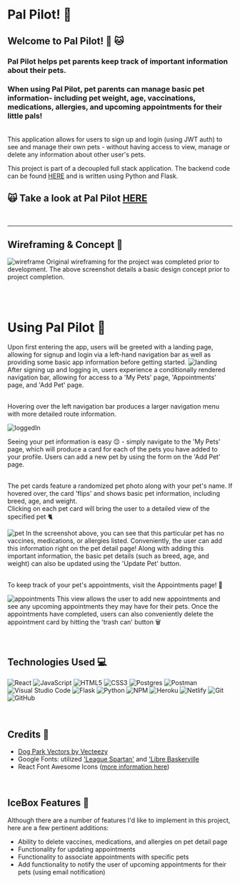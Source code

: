 # Pal Pilot! 🐾 
## Welcome to Pal Pilot! 🐶 🐱
### Pal Pilot  helps pet parents keep track of important information about their pets. 
### When using Pal Pilot, pet parents can manage basic pet information- including pet weight, age, vaccinations, medications, allergies, and upcoming appointments for their little pals!
\
This application allows for users to sign up and login (using JWT auth) to see and manage their own pets - without having access to view, manage or delete any information about other user's pets. 

This project is part of a decoupled full stack application. The backend code can be found [HERE](https://github.com/sarahpicard/pal-pilot-api) and is written using Python and Flask.

## **🙀 Take a look at Pal Pilot [HERE](https://pal-pilot.netlify.app/)**
<br>

--- 

## Wireframing & Concept 📝
![wireframe](https://i.imgur.com/JQHAZP9.png)
Original wireframing for the project was completed prior to development. The above screenshot details a basic design concept prior to project completion.

<br>
<br>

# Using Pal Pilot 🦮
Upon first entering the app, users will be greeted with a landing page, allowing for signup and login via a left-hand navigation bar as well as providing some basic app information before getting started. 
![landing](https://i.imgur.com/N1k3Sw8.png)
After signing up and logging in, users experience a conditionally rendered navigation bar, allowing for access to a 'My Pets' page, 'Appointments' page, and 'Add Pet' page. 

<br>
Hovering over the left navigation bar produces a larger navigation menu with more detailed route information. 

![loggedIn](https://i.imgur.com/f2PBqHo.png)

Seeing your pet information is easy 😌 - simply navigate to the 'My Pets' page, which will produce a card for each of the pets you have added to your profile. 
Users can add a new pet by using the form on the 'Add Pet' page. 

<br>
The pet cards feature a randomized pet photo along with your pet's name. If hovered over, the card 'flips' and shows basic pet information, including breed, age, and weight. 

<br>
Clicking on each pet card will bring the user to a detailed view of the specified pet 🐈

![pet](https://i.imgur.com/t3e6pYU.png)
In the screenshot above, you can see that this particular pet has no vaccines, medications, or allergies listed. Conveniently, the user can add this information right on the pet detail page! Along with adding this important information, the basic pet details (such as breed, age, and weight) can also be updated using the 'Update Pet' button. 

<br>
To keep track of your pet's appointments, visit the Appointments page! 📆

![appointments](https://i.imgur.com/X8kmdjB.png)
This view allows the user to add new appointments and see any upcoming appointments they may have for their pets. Once the appointments have completed, users can also conveniently delete the appointment card by hitting the 'trash can' button 🗑

<br>

## Technologies Used 💻
![React](https://img.shields.io/badge/react-%2320232a.svg?style=for-the-badge&logo=react&logoColor=%2361DAFB)
![JavaScript](https://img.shields.io/badge/javascript-%23323330.svg?style=for-the-badge&logo=javascript&logoColor=%23F7DF1E)
![HTML5](https://img.shields.io/badge/html5-%23E34F26.svg?style=for-the-badge&logo=html5&logoColor=white)
![CSS3](https://img.shields.io/badge/css3-%231572B6.svg?style=for-the-badge&logo=css3&logoColor=white)
![Postgres](https://img.shields.io/badge/postgres-%23316192.svg?style=for-the-badge&logo=postgresql&logoColor=white)
![Postman](https://img.shields.io/badge/Postman-FF6C37?style=for-the-badge&logo=postman&logoColor=white)
![Visual Studio Code](https://img.shields.io/badge/Visual%20Studio%20Code-0078d7.svg?style=for-the-badge&logo=visual-studio-code&logoColor=white)
![Flask](https://img.shields.io/badge/flask-%23000.svg?style=for-the-badge&logo=flask&logoColor=white)
![Python](https://img.shields.io/badge/python-3670A0?style=for-the-badge&logo=python&logoColor=ffdd54)
![NPM](https://img.shields.io/badge/NPM-%23000000.svg?style=for-the-badge&logo=npm&logoColor=white)
![Heroku](https://img.shields.io/badge/heroku-%23430098.svg?style=for-the-badge&logo=heroku&logoColor=white)
![Netlify](https://img.shields.io/badge/netlify-%23000000.svg?style=for-the-badge&logo=netlify&logoColor=#00C7B7)
![Git](https://img.shields.io/badge/git-%23F05033.svg?style=for-the-badge&logo=git&logoColor=white)
![GitHub](https://img.shields.io/badge/github-%23121011.svg?style=for-the-badge&logo=github&logoColor=white)

<br>

## Credits 🙏
- <a href="https://www.vecteezy.com/free-vector/dog-park">Dog Park Vectors by Vecteezy</a>
- Google Fonts: utilized ['League Spartan'](https://fonts.google.com/specimen/League+Spartan?query=league+Spar) and ['Libre Baskerville](https://fonts.google.com/specimen/Libre+Baskerville?query=libre+baskervi) 
- React Font Awesome Icons ([more information here](https://react-icons.github.io/react-icons/))

<br>

## IceBox Features 🥶
Although there are a number of features I'd like to implement in this project, here are a few pertinent additions: 
  
  - Ability to delete vaccines, medications, and allergies on pet detail page 
  - Functionality for updating appointments 
  - Functionality to associate appointments with specific pets
  - Add functionality to notify the user of upcoming appointments for their pets (using email notification)
